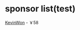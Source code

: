 # sponsor list(test)

[KevinWon](https://www.zhihu.com/people/kevin-wong-91/activities) - <span style="">￥58</span>